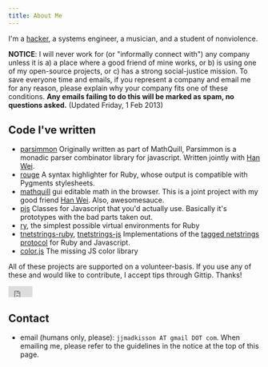 ```yaml
---
title: About Me
---
```


I'm a [hacker][github], a systems engineer, a musician, and a student of nonviolence.

**NOTICE**: I will never work for (or "informally connect with") any company unless it is a) a place where a good friend of mine works, or b) is using one of my open-source projects, or c) has a strong social-justice mission.  To save everyone time and emails, if you represent a company and email me for any reason, please explain why your company fits one of these conditions.  **Any emails failing to do this will be marked as spam, no questions asked.**
(Updated Friday, 1 Feb 2013)

[github]: https://github.com/jayferd

## Code I've written
* [parsimmon][]
  Originally written as part of MathQuill, Parsimmon is a monadic parser combinator
  library for javascript.  Written jointly with [Han Wei][].
* [rouge][]
  A syntax highlighter for Ruby, whose output is compatible with Pygments stylesheets.
* [mathquill][]
  gui editable math in the browser.  This is a joint project with my good friend [Han Wei][].  Also, awesomesauce.
* [pjs](http://github.com/jayferd/pjs)
  Classes for Javascript that you'd actually use.  Basically it's prototypes with the bad parts taken out.
* [ry][], the simplest possible virtual environments for Ruby
* [tnetstrings-ruby][], [tnetstrings-js][]
  Implementations of the [tagged netstrings protocol](http://tnetstrings.org) for Ruby and Javascript.
* [color.js](http://github.com/jayferd/color.js)
  The missing JS color library

All of these projects are supported on a volunteer-basis.  If you use any of these and would like to contribute, I accept tips through Gittip.  Thanks!

<iframe style="border: 0; margin: 0; padding: 0;"
        src="https://www.gittip.com/jayferd/widget.html"
        width="48pt" height="22pt">
</iframe>


[Han Wei]: http://github.com/laughinghan
[ry]: http://github.com/jayferd/ry
[tnetstrings-ruby]: http://github.com/jayferd/tnetstrings-ruby
[tnetstrings-js]: http://github.com/jayferd/tnetstrings-js
[mathquill]: http://mathquill.com
[parsimmon]: http://github.com/jayferd/parsimmon
[rouge]: http://github.com/jayferd/rouge

## Contact
* email (humans only, please): `jjmadkisson AT gmail DOT com`.
  When emailing me, please refer to the guidelines in the notice at the top of this page.

[resume]: http://github.com/jayferd/resume#readme
